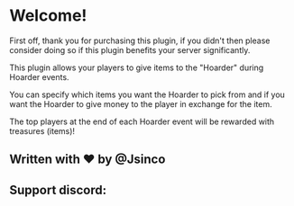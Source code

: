 # Welcome!

First off, thank you for purchasing this plugin, if you didn't then please consider doing so if this plugin benefits your server significantly.

This plugin allows your players to give items to the "Hoarder" during Hoarder events.

You can specify which items you want the Hoarder to pick from and if you want the Hoarder to give money to the player in exchange for the item.

The top players at the end of each Hoarder event will be rewarded with treasures (items)!

## Written with ❤️ by @Jsinco
## Support discord: 
```